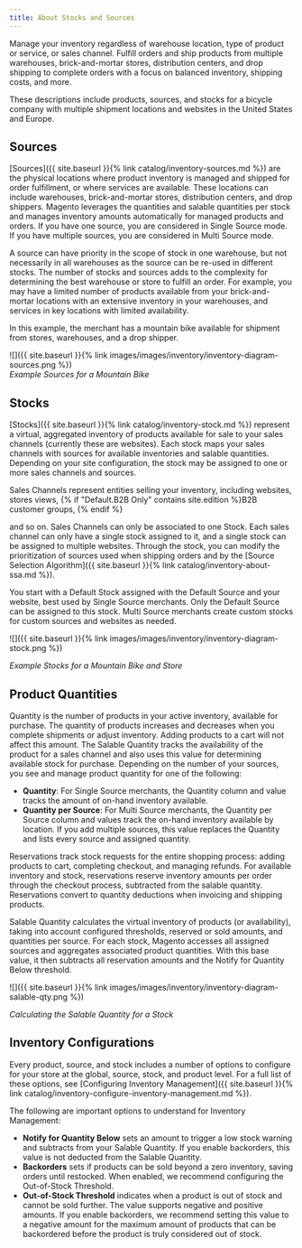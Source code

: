```yaml
---
title: About Stocks and Sources
---
```


Manage your inventory regardless of warehouse location, type of product or service, or sales channel. Fulfill orders and ship products from multiple warehouses, brick-and-mortar stores, distribution centers, and drop shipping to complete orders with a focus on balanced inventory, shipping costs, and more.

These descriptions include products, sources, and stocks for a bicycle company with multiple shipment locations and websites in the United States and Europe.

## Sources

[Sources]({{ site.baseurl }}{% link catalog/inventory-sources.md %}) are the physical locations where product inventory is managed and shipped for order fulfillment, or where services are available. These locations can include warehouses, brick-and-mortar stores, distribution centers, and drop shippers. Magento leverages the quantities and salable quantities per stock and manages inventory amounts automatically for managed products and orders. If you have one source, you are considered in Single Source mode. If you have multiple sources, you are considered in Multi Source mode.

A source can have priority in the scope of stock in one warehouse, but not necessarily in all warehouses as the source can be re-used in different stocks. The number of stocks and sources adds to the complexity for determining the best warehouse or store to fulfill an order. For example, you may have a limited number of products available from your brick-and-mortar locations with an extensive inventory in your warehouses, and services in key locations with limited availability.

In this example, the merchant has a mountain bike available for shipment from stores, warehouses, and a drop shipper.

![]({{ site.baseurl }}{% link images/images/inventory/inventory-diagram-sources.png %})<br />
*Example Sources for a Mountain Bike*

## Stocks

[Stocks]({{ site.baseurl }}{% link catalog/inventory-stock.md %}) represent a virtual, aggregated inventory of products available for sale to your sales channels (currently these are websites). Each stock maps your sales channels with sources for available inventories and salable quantities. Depending on your site configuration, the stock may be assigned to one or more sales channels and sources.

Sales Channels represent entities selling your inventory, including websites, stores views, {% if "Default.B2B Only" contains site.edition %}B2B customer groups, {% endif %}

and so on. Sales Channels can only be associated to one Stock. Each sales channel can only have a single stock assigned to it, and a single stock can be assigned to multiple websites. Through the stock, you can modify the prioritization of sources used when shipping orders and by the [Source Selection Algorithm]({{ site.baseurl }}{% link catalog/inventory-about-ssa.md %}).

You start with a Default Stock assigned with the Default Source and your website, best used by Single Source merchants. Only the Default Source can be assigned to this stock. Multi Source merchants create custom stocks for custom sources and websites as needed.

![]({{ site.baseurl }}{% link images/images/inventory/inventory-diagram-stock.png %})

*Example Stocks for a Mountain Bike and Store*

## Product Quantities

Quantity is the number of products in your active inventory, available for purchase. The quantity of products increases and decreases when you complete shipments or adjust inventory. Adding products to a cart will not affect this amount. The Salable Quantity tracks the availability of the product for a sales channel and also uses this value for determining available stock for purchase. Depending on the number of your sources, you see and manage product quantity for one of the following:

* **Quantity**: For Single Source merchants, the Quantity column and value tracks the amount of on-hand inventory available.
* **Quantity per Source**: For Multi Source merchants, the Quantity per Source column and values track the on-hand inventory available by location. If you add multiple sources, this value replaces the Quantity and lists every source and assigned quantity.

Reservations track stock requests for the entire shopping process: adding products to cart, completing checkout, and managing refunds. For available inventory and stock, reservations reserve inventory amounts per order through the checkout process, subtracted from the salable quantity. Reservations convert to quantity deductions when invoicing and shipping products.

Salable Quantity calculates the virtual inventory of products (or availability), taking into account configured thresholds, reserved or sold amounts, and quantities per source. For each stock, Magento accesses all assigned sources and aggregates associated product quantities. With this base value, it then subtracts all reservation amounts and the Notify for Quantity Below threshold.

![]({{ site.baseurl }}{% link images/images/inventory/inventory-diagram-salable-qty.png %})

*Calculating the Salable Quantity for a Stock*

## Inventory Configurations

Every product, source, and stock includes a number of options to configure for your store at the global, source, stock, and product level. For a full list of these options, see [Configuring Inventory Management]({{ site.baseurl }}{% link catalog/inventory-configure-inventory-management.md %}).

The following are important options to understand for Inventory Management:

* **Notify for Quantity Below** sets an amount to trigger a low stock warning and subtracts from your Salable Quantity. If you enable backorders, this value is not deducted from the Salable Quantity.
* **Backorders** sets if products can be sold beyond a zero inventory, saving orders until restocked. When enabled, we recommend configuring the Out-of-Stock Threshold.
* **Out-of-Stock Threshold** indicates when a product is out of stock and cannot be sold further. The value supports negative and positive amounts. If you enable backorders, we recommend setting this value to a negative amount for the maximum amount of products that can be backordered before the product is truly considered out of stock.
